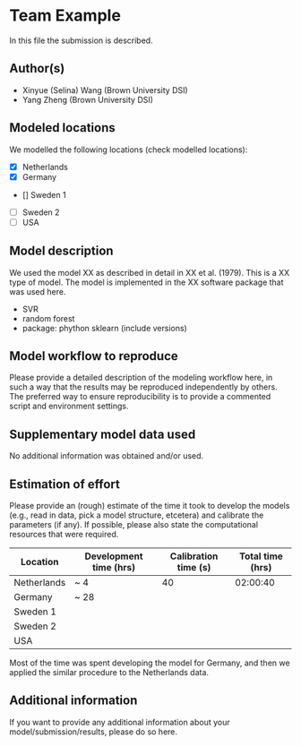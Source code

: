 # Team Example

In this file the submission is described. 

## Author(s)

- Xinyue (Selina) Wang (Brown University DSI)
- Yang Zheng (Brown University DSI)

## Modeled locations

We modelled the following locations (check modelled locations):

- [x] Netherlands
- [x] Germany
- [] Sweden 1
- [ ] Sweden 2
- [ ] USA

## Model description

We used the model XX as described in detail in XX et al. (1979). This is a XX type of model. The model is 
implemented in the XX software package that was used here.
- SVR 
- random forest
- package: phython sklearn (include versions)



## Model workflow to reproduce

Please provide a detailed description of the modeling workflow here, in such a way that the results may be 
reproduced independently by others. The preferred way to ensure reproducibility is to provide a commented script and 
environment settings.

## Supplementary model data used

No additional information was obtained and/or used.

## Estimation of effort

Please provide an (rough) estimate of the time it took to develop the models (e.g., read in data, pick a model 
structure, etcetera) and calibrate the parameters (if any). If possible, please also state the computational resources that 
were required.

| Location    | Development time (hrs) | Calibration time (s) | Total time (hrs) | 
|-------------|------------------------|----------------------|------------------|
| Netherlands | ~ 4                    | 40                   | 02:00:40         |
| Germany     | ~ 28                   |                      |                  |
| Sweden 1    |                        |                      |                  |
| Sweden 2    |                        |                      |                  |
| USA         |                        |                      |                  |

Most of the time was spent developing the model for Germany, and then we applied the similar procedure to the Netherlands data.


## Additional information

If you want to provide any additional information about your model/submission/results, please do so here.

